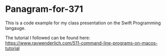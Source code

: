 # Panagram-for-371

This is a code example for my class presentation on the Swift Programming langauge.

The tutorial I followed can be found here:  https://www.raywenderlich.com/511-command-line-programs-on-macos-tutorial
